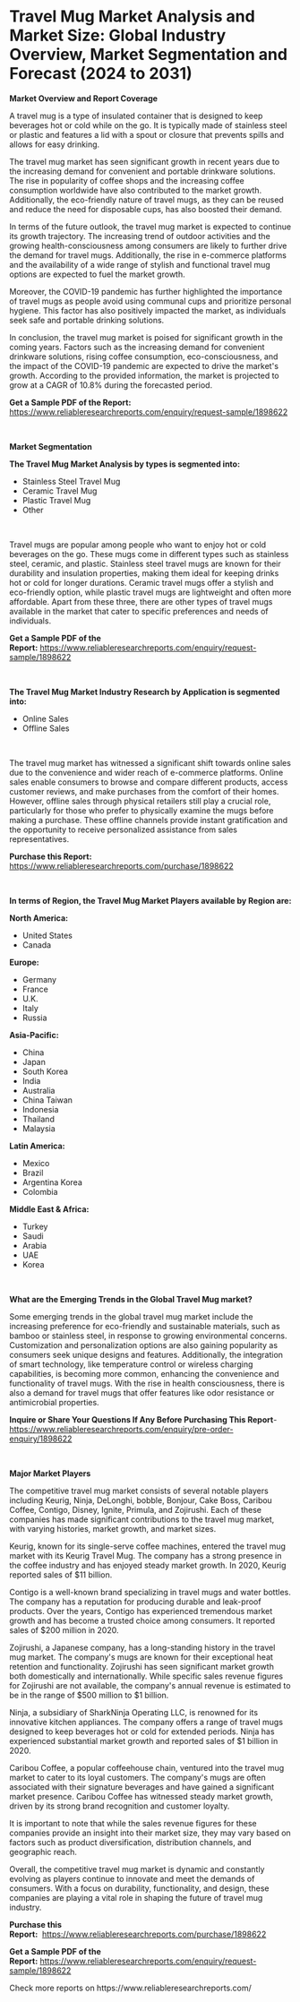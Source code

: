 <p><h1>Travel Mug Market Analysis and Market Size: Global Industry Overview, Market Segmentation and Forecast (2024 to 2031)</h1></p><p><strong>Market Overview and Report Coverage</strong></p>
<p><p>A travel mug is a type of insulated container that is designed to keep beverages hot or cold while on the go. It is typically made of stainless steel or plastic and features a lid with a spout or closure that prevents spills and allows for easy drinking.</p><p>The travel mug market has seen significant growth in recent years due to the increasing demand for convenient and portable drinkware solutions. The rise in popularity of coffee shops and the increasing coffee consumption worldwide have also contributed to the market growth. Additionally, the eco-friendly nature of travel mugs, as they can be reused and reduce the need for disposable cups, has also boosted their demand.</p><p>In terms of the future outlook, the travel mug market is expected to continue its growth trajectory. The increasing trend of outdoor activities and the growing health-consciousness among consumers are likely to further drive the demand for travel mugs. Additionally, the rise in e-commerce platforms and the availability of a wide range of stylish and functional travel mug options are expected to fuel the market growth.</p><p>Moreover, the COVID-19 pandemic has further highlighted the importance of travel mugs as people avoid using communal cups and prioritize personal hygiene. This factor has also positively impacted the market, as individuals seek safe and portable drinking solutions.</p><p>In conclusion, the travel mug market is poised for significant growth in the coming years. Factors such as the increasing demand for convenient drinkware solutions, rising coffee consumption, eco-consciousness, and the impact of the COVID-19 pandemic are expected to drive the market's growth. According to the provided information, the market is projected to grow at a CAGR of 10.8% during the forecasted period.</p></p>
<p><strong>Get a Sample PDF of the Report:</strong> <a href="https://www.reliableresearchreports.com/enquiry/request-sample/1898622">https://www.reliableresearchreports.com/enquiry/request-sample/1898622</a></p>
<p>&nbsp;</p>
<p><strong>Market Segmentation</strong></p>
<p><strong>The Travel Mug Market Analysis by types is segmented into:</strong></p>
<p><ul><li>Stainless Steel Travel Mug</li><li>Ceramic Travel Mug</li><li>Plastic Travel Mug</li><li>Other</li></ul></p>
<p>&nbsp;</p>
<p><p>Travel mugs are popular among people who want to enjoy hot or cold beverages on the go. These mugs come in different types such as stainless steel, ceramic, and plastic. Stainless steel travel mugs are known for their durability and insulation properties, making them ideal for keeping drinks hot or cold for longer durations. Ceramic travel mugs offer a stylish and eco-friendly option, while plastic travel mugs are lightweight and often more affordable. Apart from these three, there are other types of travel mugs available in the market that cater to specific preferences and needs of individuals.</p></p>
<p><strong>Get a Sample PDF of the Report:</strong>&nbsp;<a href="https://www.reliableresearchreports.com/enquiry/request-sample/1898622">https://www.reliableresearchreports.com/enquiry/request-sample/1898622</a></p>
<p>&nbsp;</p>
<p><strong>The Travel Mug Market Industry Research by Application is segmented into:</strong></p>
<p><ul><li>Online Sales</li><li>Offline Sales</li></ul></p>
<p>&nbsp;</p>
<p><p>The travel mug market has witnessed a significant shift towards online sales due to the convenience and wider reach of e-commerce platforms. Online sales enable consumers to browse and compare different products, access customer reviews, and make purchases from the comfort of their homes. However, offline sales through physical retailers still play a crucial role, particularly for those who prefer to physically examine the mugs before making a purchase. These offline channels provide instant gratification and the opportunity to receive personalized assistance from sales representatives.</p></p>
<p><strong>Purchase this Report:</strong>&nbsp; <a href="https://www.reliableresearchreports.com/purchase/1898622">https://www.reliableresearchreports.com/purchase/1898622</a></p>
<p>&nbsp;</p>
<p><strong>In terms of Region, the Travel Mug Market Players available by Region are:</strong></p>
<p>
    <p> <strong> North America: </strong>
        <ul>
            <li>United States</li>
            <li>Canada</li>
        </ul>
        </p> 
    <p> <strong> Europe: </strong>
        <ul>
            <li>Germany</li>
            <li>France</li>
            <li>U.K.</li>
            <li>Italy</li>
            <li>Russia</li>
        </ul>
        </p> 
    <p> <strong> Asia-Pacific: </strong>
        <ul>
            <li>China</li>
            <li>Japan</li>
            <li>South Korea</li>
            <li>India</li>
            <li>Australia</li>
            <li>China Taiwan</li>
            <li>Indonesia</li>
            <li>Thailand</li>
            <li>Malaysia</li>
        </ul>
        </p> 
    <p> <strong> Latin America: </strong>
        <ul>
            <li>Mexico</li>
            <li>Brazil</li>
            <li>Argentina Korea</li>
            <li>Colombia</li>
        </ul>
        </p> 
    <p> <strong> Middle East & Africa: </strong>
        <ul>
            <li>Turkey</li>
            <li>Saudi</li>
            <li>Arabia</li>
            <li>UAE</li>
            <li>Korea</li>
        </ul>
    </p>
    </p>
<p>&nbsp;</p>
<p><strong>What are the Emerging Trends in the Global Travel Mug market?</strong></p>
<p><p>Some emerging trends in the global travel mug market include the increasing preference for eco-friendly and sustainable materials, such as bamboo or stainless steel, in response to growing environmental concerns. Customization and personalization options are also gaining popularity as consumers seek unique designs and features. Additionally, the integration of smart technology, like temperature control or wireless charging capabilities, is becoming more common, enhancing the convenience and functionality of travel mugs. With the rise in health consciousness, there is also a demand for travel mugs that offer features like odor resistance or antimicrobial properties.</p></p>
<p><strong>Inquire or Share Your Questions If Any Before Purchasing This Report</strong>- <a href="https://www.reliableresearchreports.com/enquiry/pre-order-enquiry/1898622">https://www.reliableresearchreports.com/enquiry/pre-order-enquiry/1898622</a></p>
<p>&nbsp;</p>
<p><strong>Major Market Players</strong></p>
<p><p>The competitive travel mug market consists of several notable players including Keurig, Ninja, DeLonghi, bobble, Bonjour, Cake Boss, Caribou Coffee, Contigo, Disney, Ignite, Primula, and Zojirushi. Each of these companies has made significant contributions to the travel mug market, with varying histories, market growth, and market sizes.</p><p>Keurig, known for its single-serve coffee machines, entered the travel mug market with its Keurig Travel Mug. The company has a strong presence in the coffee industry and has enjoyed steady market growth. In 2020, Keurig reported sales of $11 billion.</p><p>Contigo is a well-known brand specializing in travel mugs and water bottles. The company has a reputation for producing durable and leak-proof products. Over the years, Contigo has experienced tremendous market growth and has become a trusted choice among consumers. It reported sales of $200 million in 2020.</p><p>Zojirushi, a Japanese company, has a long-standing history in the travel mug market. The company's mugs are known for their exceptional heat retention and functionality. Zojirushi has seen significant market growth both domestically and internationally. While specific sales revenue figures for Zojirushi are not available, the company's annual revenue is estimated to be in the range of $500 million to $1 billion.</p><p>Ninja, a subsidiary of SharkNinja Operating LLC, is renowned for its innovative kitchen appliances. The company offers a range of travel mugs designed to keep beverages hot or cold for extended periods. Ninja has experienced substantial market growth and reported sales of $1 billion in 2020.</p><p>Caribou Coffee, a popular coffeehouse chain, ventured into the travel mug market to cater to its loyal customers. The company's mugs are often associated with their signature beverages and have gained a significant market presence. Caribou Coffee has witnessed steady market growth, driven by its strong brand recognition and customer loyalty.</p><p>It is important to note that while the sales revenue figures for these companies provide an insight into their market size, they may vary based on factors such as product diversification, distribution channels, and geographic reach.</p><p>Overall, the competitive travel mug market is dynamic and constantly evolving as players continue to innovate and meet the demands of consumers. With a focus on durability, functionality, and design, these companies are playing a vital role in shaping the future of travel mug industry.</p></p>
<p><strong>Purchase this Report:</strong>&nbsp;&nbsp;<a href="https://www.reliableresearchreports.com/purchase/1898622">https://www.reliableresearchreports.com/purchase/1898622</a></p>
<p></p>
<p><strong>Get a Sample PDF of the Report:</strong>&nbsp;<a href="https://www.reliableresearchreports.com/enquiry/request-sample/1898622">https://www.reliableresearchreports.com/enquiry/request-sample/1898622</a></p>
<p>Check more reports on https://www.reliableresearchreports.com/</p>